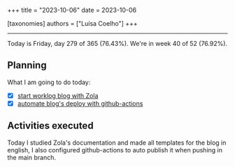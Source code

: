 +++
title = "2023-10-06"
date = 2023-10-06

[taxonomies]
authors = ["Luísa Coelho"]
+++

---

Today is Friday, day 279 of 365 (76.43%). We're in week 40 of 52 (76.92%). 

## Planning

What I am going to do today: 

- [x] [start worklog blog with Zola](https://github.com/OmnicodeSolutions/worklog-luisa/issues/1)
- [x] [automate blog's deploy with github-actions](https://github.com/OmnicodeSolutions/worklog-luisa/issues/1)

## Activities executed

Today I studied Zola's documentation and made all templates for the blog in english, I also configured github-actions to auto publish it when pushing in the main branch.